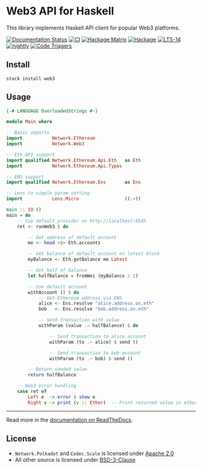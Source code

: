 Web3 API for Haskell
====================

This library implements Haskell API client for popular Web3 platforms.

[![Documentation Status](https://readthedocs.org/projects/hs-web3/badge/?version=latest)](https://hs-web3.readthedocs.io/en/latest/?badge=latest)
[![CI](https://github.com/airalab/hs-web3/workflows/CI/badge.svg)](https://github.com/airalab/hs-web3/actions)
[![Hackage Matrix](https://matrix.hackage.haskell.org/api/v2/packages/web3/badge)](https://matrix.hackage.haskell.org/package/web3)
[![Hackage](https://img.shields.io/hackage/v/web3.svg)](http://hackage.haskell.org/package/web3)
[![LTS-14](http://stackage.org/package/web3/badge/lts-14)](http://stackage.org/lts-14/package/web3)
[![nightly](http://stackage.org/package/web3/badge/nightly)](http://stackage.org/nightly/package/web3)
[![Code Triagers](https://www.codetriage.com/airalab/hs-web3/badges/users.svg)](https://www.codetriage.com/airalab/hs-web3)

Install
-------

`stack install web3`

Usage
-----

```haskell
{-# LANGUAGE OverloadedStrings #-}

module Main where

-- Basic imports
import           Network.Ethereum
import           Network.Web3

-- Eth API support
import qualified Network.Ethereum.Api.Eth   as Eth
import           Network.Ethereum.Api.Types

-- ENS support
import qualified Network.Ethereum.Ens       as Ens

-- Lens to simple param setting
import           Lens.Micro                 ((.~))

main :: IO ()
main = do
    -- Use default provider on http://localhost:8545
    ret <- runWeb3 $ do

        -- Get address of default account
        me <- head <$> Eth.accounts

        -- Get balance of default account on latest block
        myBalance <- Eth.getBalance me Latest

        -- Get half of balance
        let halfBalance = fromWei (myBalance / 2)

        -- Use default account
        withAccount () $ do
            -- Get Ethereum address via ENS
            alice <- Ens.resolve "alice.address.on.eth"
            bob   <- Ens.resolve "bob.address.on.eth"

            -- Send transaction with value
            withParam (value .~ halfBalance) $ do

                -- Send transaction to alice account
                withParam (to .~ alice) $ send ()

                -- Send transaction to bob account
                withParam (to .~ bob) $ send ()

        -- Return sended value
        return halfBalance

    -- Web3 error handling
    case ret of
        Left e  -> error $ show e
        Right v -> print (v :: Ether)  -- Print returned value in ethers
```

---

Read more in the [documentation on ReadTheDocs](https://hs-web3.readthedocs.io).

License
-------

* `Network.Polkadot` and `Codec.Scale` is licensed under [Apache 2.0](https://github.com/airalab/hs-web3/blob/master/LICENSE-APACHE2)
* All other source is licensed under [BSD-3-Clause](https://github.com/airalab/hs-web3/blob/master/LICENSE-BSD3)
